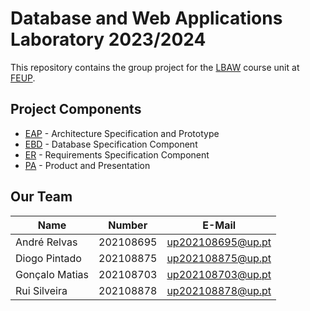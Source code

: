 # Database and Web Applications Laboratory 2023/2024

This repository contains the group project for the [LBAW](https://sigarra.up.pt/feup/pt/ucurr_geral.ficha_uc_view?pv_ocorrencia_id=520328) course unit at [FEUP](https://sigarra.up.pt/feup/pt/web_page.inicial).

## Project Components

- [EAP](docs/EAP.md) - Architecture Specification and Prototype
- [EBD](docs/EBD.md) - Database Specification Component
- [ER](docs/ER.md) - Requirements Specification Component
- [PA](docs/PA.md) - Product and Presentation

## Our Team
| Name             | Number    | E-Mail             |
| ---------------- | --------- | ------------------ |
| André Relvas     | 202108695 | up202108695@up.pt  |
| Diogo Pintado    | 202108875 | up202108875@up.pt  |
| Gonçalo Matias   | 202108703 | up202108703@up.pt  |
| Rui Silveira     | 202108878 | up202108878@up.pt  |

